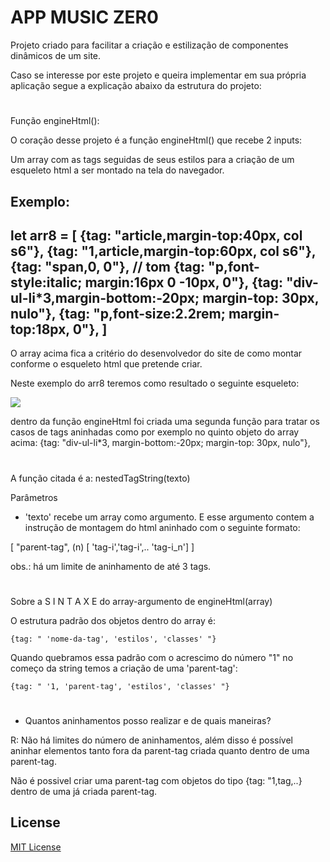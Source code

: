 # APP MUSIC ZER0

Projeto criado para facilitar a criação e
estilização de componentes dinâmicos de
um site.

Caso se interesse por este projeto e queira implementar
em sua própria aplicação segue a explicação abaixo da estrutura do projeto:

#

Função engineHtml():

O coração desse projeto é a função engineHtml() que
recebe 2 inputs: 

Um array com as tags seguidas de seus estilos para
a criação de um esqueleto html a ser montado na tela do navegador.

Exemplo:
-----------
let arr8 = [
{tag: "article,margin-top:40px, col s6"},
{tag: "1,article,margin-top:60px, col s6"},
{tag: "span,0, 0"}, // tom
{tag: "p,font-style:italic; margin:16px 0 -10px, 0"},
{tag: "div-ul-li*3,margin-bottom:-20px; margin-top: 30px, nulo"},
{tag: "p,font-size:2.2rem; margin-top:18px, 0"},
]
-----------

O array acima fica a critério do desenvolvedor do site de como montar
conforme o esqueleto html que pretende criar.

Neste exemplo do arr8 teremos como resultado o seguinte esqueleto:

![](htmlex.svg)

dentro da função engineHtml foi criada uma segunda função
para tratar os casos de tags aninhadas como por exemplo no quinto
objeto do array acima:
	{tag: "div-ul-li*3, margin-bottom:-20px; margin-top: 30px, nulo"},

#
A função citada é a: nestedTagString(texto)

Parâmetros

- 'texto' recebe um array como argumento. E esse argumento contem a instrução de montagem do html aninhado com o seguinte formato:

[ "parent-tag", (n) [ 'tag-i','tag-i',.. 'tag-i_n'] ]

obs.: há um limite de aninhamento de até 3 tags.

#

Sobre  a  S I N T A X E  do  array-argumento  de  engineHtml(array)

O estrutura padrão dos objetos dentro do array é:

	{tag: " 'nome-da-tag', 'estilos', 'classes' "}

Quando quebramos essa padrão com o acrescimo do número  "1" no
começo da string temos a criação de uma 'parent-tag':

	{tag: " '1, 'parent-tag', 'estilos', 'classes' "}

#

- Quantos aninhamentos posso realizar e de quais maneiras?

R: Não há limites do número de aninhamentos, além disso
 é possível aninhar elementos tanto fora da parent-tag
 criada quanto dentro de uma parent-tag.

   Não é possivel criar uma parent-tag com objetos do tipo {tag: "1,tag,..} dentro de uma já criada parent-tag.



## License

[MIT License](LICENSE)
